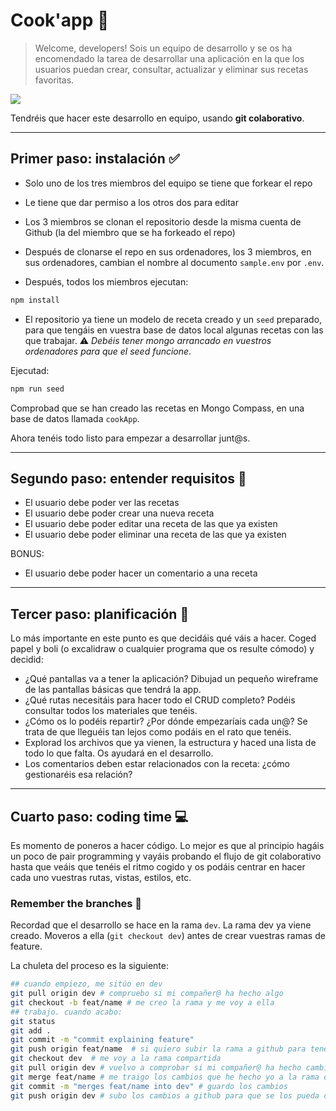 # Cook'app 🍱

> Welcome, developers! Sois un equipo de desarrollo y se os ha encomendado la tarea de desarrollar una aplicación en la que los usuarios puedan crear, consultar, actualizar y eliminar sus recetas favoritas. 

![](https://food.unl.edu/newsletters/images/mise-en-plase.jpg)

Tendréis que hacer este desarrollo en equipo, usando **git colaborativo**.

---

## Primer paso: instalación ✅

- Solo uno de los tres miembros del equipo se tiene que forkear el repo
- Le tiene que dar permiso a los otros dos para editar 
- Los 3 miembros se clonan el repositorio desde la misma cuenta de Github (la del miembro que se ha forkeado el repo)
- Después de clonarse el repo en sus ordenadores, los 3 miembros, en sus ordenadores, cambian el nombre al documento `sample.env` por `.env`.

- Después, todos los miembros ejecutan:

```bash
npm install
```

- El repositorio ya tiene un modelo de receta creado y un `seed` preparado, para que tengáis en vuestra base de datos local algunas recetas con las que trabajar. ⚠️ _Debéis tener mongo arrancado en vuestros ordenadores para que el seed funcione_.

Ejecutad:

```bash
npm run seed
```

Comprobad que se han creado las recetas en Mongo Compass, en una base de datos llamada `cookApp`.

Ahora tenéis todo listo para empezar a desarrollar junt@s. 

---

## Segundo paso: entender requisitos 🧐

- El usuario debe poder ver las recetas
- El usuario debe poder crear una nueva receta
- El usuario debe poder editar una receta de las que ya existen
- El usuario debe poder eliminar una receta de las que ya existen

BONUS:
- El usuario debe poder hacer un comentario a una receta

---
## Tercer paso: planificación 📝

Lo más importante en este punto es que decidáis qué váis a hacer. Coged papel y boli (o excalidraw o cualquier programa que os resulte cómodo) y decidid:

- ¿Qué pantallas va a tener la aplicación? Dibujad un pequeño wireframe de las pantallas básicas que tendrá la app. 
- ¿Qué rutas necesitáis para hacer todo el CRUD completo? Podéis consultar todos los materiales que tenéis.
- ¿Cómo os lo podéis repartir? ¿Por dónde empezaríais cada un@? Se trata de que lleguéis tan lejos como podáis en el rato que tenéis.
- Explorad los archivos que ya vienen, la estructura y haced una lista de todo lo que falta. Os ayudará en el desarrollo.
- Los comentarios deben estar relacionados con la receta: ¿cómo gestionaréis esa relación?

---

## Cuarto paso: coding time 💻

Es momento de poneros a hacer código. Lo mejor es que al principio hagáis un poco de pair programming y vayáis probando el flujo de git colaborativo hasta que veáis que tenéis el ritmo cogido y os podáis centrar en hacer cada uno vuestras rutas, vistas, estilos, etc.

### Remember the branches 🌱

Recordad que el desarrollo se hace en la rama `dev`. La rama dev ya viene creado. Moveros a ella (`git checkout dev`) antes de crear vuestras ramas de feature.

La chuleta del proceso es la siguiente:

```bash
## cuando empiezo, me sitúo en dev
git pull origin dev # compruebo si mi compañer@ ha hecho algo
git checkout -b feat/name # me creo la rama y me voy a ella
## trabajo. cuando acabo:
git status
git add .
git commit -m "commit explaining feature"
git push origin feat/name  # si quiero subir la rama a github para tener la copia ahí, este paso es opcional
git checkout dev  # me voy a la rama compartida
git pull origin dev # vuelvo a comprobar si mi compañer@ ha hecho cambios mientras yo trabajaba
git merge feat/name # me traigo los cambios que he hecho yo a la rama dev y si hay conflictos los arreglo
git commit -m "merges feat/name into dev" # guardo los cambios
git push origin dev # subo los cambios a github para que se los pueda descargar mi compañer@
```





